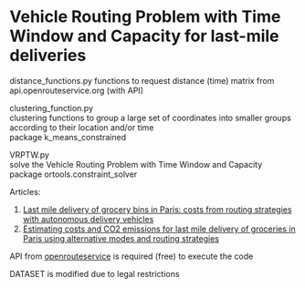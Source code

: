 # Vehicle Routing Problem with Time Window and Capacity for last-mile deliveries
distance_functions.py 
  functions to request distance (time) matrix from api.openrouteservice.org (with API)

clustering_function.py\
  clustering functions to group a large set of coordinates into smaller groups according to their location and/or time\
  package k_means_constrained

VRPTW.py\
  solve the Vehicle Routing Problem with Time Window and Capacity\
  package ortools.constraint_solver

Articles:
1. [Last mile delivery of grocery bins in Paris: costs from routing strategies with autonomous delivery vehicles](https://doi.org/10.1504/IJISM.2023.132180)
2. [Estimating costs and CO2 emissions for last mile delivery of groceries in Paris using alternative modes and routing strategies](https://doi.org/10.1080/13675567.2023.2283074)

API from [openrouteservice](https://openrouteservice.org/) is required (free) to execute the code

DATASET is modified due to legal restrictions
